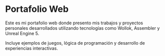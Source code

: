 # Portafolio Web

Este es mi portafolio web donde presento mis trabajos y proyectos personales desarrollados utilizando tecnologías como Wollok, Assembler y Unreal Engine 5.

Incluye ejemplos de juegos, lógica de programación y desarrollo de experiencias interactivas.
